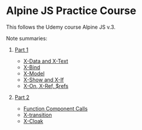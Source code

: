 # Alpine JS Practice Course

This follows the Udemy course Alpine JS v.3. 

Note summaries:

1. [Part 1](./theory_part_1/README.md)
    - [X-Data and X-Text](./theory_part_1/README.md#x-data-and-x-text)
    - [X-Bind](./theory_part_1/README.md#x-bind)
    - [X-Model](./theory_part_1/README.md#x-model)
    - [X-Show and X-If](./theory_part_1/README.md#x-show-and-x-if)
    - [X-On, X-Ref, $refs](./theory_part_1/README.md#x-on-x-ref-and-refs)

2. [Part 2](./theory_part_2/README.md)
    - [Function Component Calls](./theory_part_2/README.md#function-component-calls)
    - [X-transition](./theory_part_2/README.md#x-transitions-with-modifiers-on-x-show)
    - [X-Cloak](./theory_part_2/README.md#x-cloak)